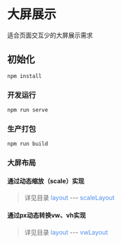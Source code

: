 # 大屏展示

适合页面交互少的大屏展示需求

## 初始化
```
npm install
```

### 开发运行
```
npm run serve
```

### 生产打包
```
npm run build
```

### 大屏布局

#### 通过动态缩放（scale）实现
> 详见目录 <font color=#508FF2>layout</font> --- <font color=#508FF2>scaleLayout</font> 

#### 通过px动态转换vw、vh实现
> 详见目录 <font color=#508FF2>layout</font> --- <font color=#508FF2>vwLayout</font> 
